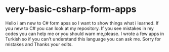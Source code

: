 # very-basic-csharp-form-apps
Hello i am new to C# form apss so I want to show things what i learned. If you new to C# you can look at my repository.
If you see mistakes in my codes you can help me or you should warn me,please.
I wrote a few apps in Turkish so if you can't understand this language you can ask me.
Sorry for mistakes and Thanks your edits.
